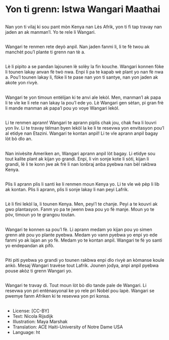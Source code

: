 # Yon ti grenn: Istwa Wangari Maathai

##
Nan yon ti vilaj ki sou pant mòn Kenya nan Lès Afrik, yon ti fi tap travay nan jaden an ak manman’l. Yo te rele li Wangari.

##
Wangari te renmen rete deyò anpil. Nan jaden fanmi li, li te fè twou ak manchèt pou’l plante ti grenn nan tè a.

##
Lè li pipito a se pandan lajounen lè solèy la fin kouche. Wangari konnen fòke li tounen lakay anvan fè twò nwa. Enpi li pa te kapab wè plant yo nan fè nwa a. Pou’l tounen lakay li, fòke li te pase nan yon ti santye, nan yon jaden ak akote yon rivyè.

##
Wangari te yon timoun entèlijan ki te anvi ale lekòl. Men, manman’l ak papa li te vle ke li rete nan lakay la pou’l ede yo. Lè Wangari gen sètan, pi gran frè li mande manman ak papa’l pou yo voye Wangari lekòl.

##
Li te renmen aprann! Wangari te aprann piplis chak jou, chak fwa li louvri yon liv. Li te travay tèlman byen lekòl la ke li te resevwa yon envitasyon pou’l al etidye nan Etazini. Wangari te kontan anpil! Li te vle aprann anpil bagay lòt bò dlo an.

##
Nan inivèsite Ameriken an, Wangari aprann anpil lòt bagay. Li etidye sou tout kalite plant ak kijan yo grandi. Enpi, li vin sonje kote li sòti, kijan li grandi, lè li te konn jwe ak frè li nan lonbraj anba pyebwa nan bèl rakbwa Kenya.

##
Plis li aprann plis li santi ke li renmen moun Kenya yo. Li te vle wè pèp li lib ak kontan. Plis li aprann, plis li sonje lakay li nan peyi Lafrik.

##
Lè li fini lekòl la, li tounen Kenya. Men, peyi’l te chanje. Peyi a te kouvri ak gwo plantasyon. Fanm yo pa te jwenn bwa pou yo fè manje. Moun yo te pòv, timoun yo te grangou toutan.

##
Wangari te konnen sa pou’l fè. Li aprann medam yo kijan pou yo simen grenn atè pou yo plante pyebwa. Medam yo vann pyebwa yo enpi yo ede fanmi yo ak lajan an yo fè. Medam yo te kontan anpil. Wangari te fè yo santi yo endepandan ak pifò.

##
Piti piti pyebwa yo grandi yo tounen rakbwa enpi dlo rivyè an kòmanse koule ankò. Mesaj Wangari travèse tout Lafrik. Jounen jodya, anpi anpil pyebwa pouse akòz ti grenn Wangari yo.

##
Wangari te travay di. Tout moun lòt bò dlo tande pale de Wangari. Li resevwa yon pri entènasyonal ke yo rele pri Nobèl pou lapè. Wangari se pwemye fanm Afriken ki te resevwa yon pri konsa.

##

##
* License: [CC-BY]
* Text: Nicola Rijsdijk
* Illustration: Maya Marshak
* Translation: ACE Haiti-University of Notre Dame USA
* Language: ht
